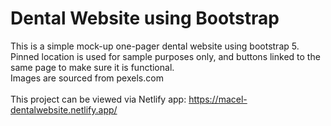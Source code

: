 # Dental Website using Bootstrap

This is a simple mock-up one-pager dental website using bootstrap 5.<br>
Pinned location is used for sample purposes only, and buttons linked to the same page to make sure it is functional.<br>
Images are sourced from pexels.com<br>
<br>
This project can be viewed via Netlify app: https://macel-dentalwebsite.netlify.app/
